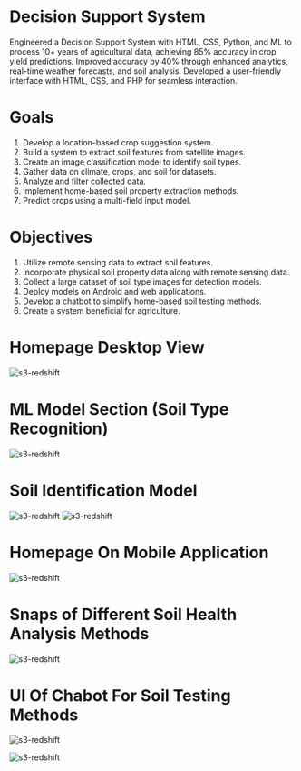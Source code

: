 # Decision Support System
Engineered a Decision Support System with HTML, CSS, Python, and ML to process 10+ years of agricultural data, achieving 85% accuracy in crop yield predictions. Improved accuracy by 40% through enhanced analytics, real-time weather forecasts, and soil analysis. Developed a user-friendly interface with HTML, CSS, and PHP for seamless interaction.

# Goals
1. Develop a location-based crop suggestion system.
2. Build a system to extract soil features from satellite images.
3. Create an image classification model to identify soil types.
4. Gather data on climate, crops, and soil for datasets.
5. Analyze and filter collected data.
6. Implement home-based soil property extraction methods.
7. Predict crops using a multi-field input model.

# Objectives
1. Utilize remote sensing data to extract soil features.
2. Incorporate physical soil property data along with remote sensing data.
3. Collect a large dataset of soil type images for detection models.
4. Deploy models on Android and web applications.
5. Develop a chatbot to simplify home-based soil testing methods.
6. Create a system beneficial for agriculture.

# Homepage Desktop View
![s3-redshift](./websiteimages/snaps/web.png)

# ML Model Section (Soil Type Recognition)
![s3-redshift](./websiteimages/snaps/mlmodel.png)

# Soil Identification Model
![s3-redshift](./websiteimages/snaps/soil_identification.png)
![s3-redshift](./websiteimages/snaps/prediction.png)

# Homepage On Mobile Application
![s3-redshift](./websiteimages/snaps/android.png)

# Snaps of Different Soil Health Analysis Methods
![s3-redshift](./websiteimages/snaps/homemade.png)

# UI Of Chabot For Soil Testing Methods
![s3-redshift](./websiteimages/snaps/chatbot1.png)

![s3-redshift](./websiteimages/snaps/chatbot2.png)    
